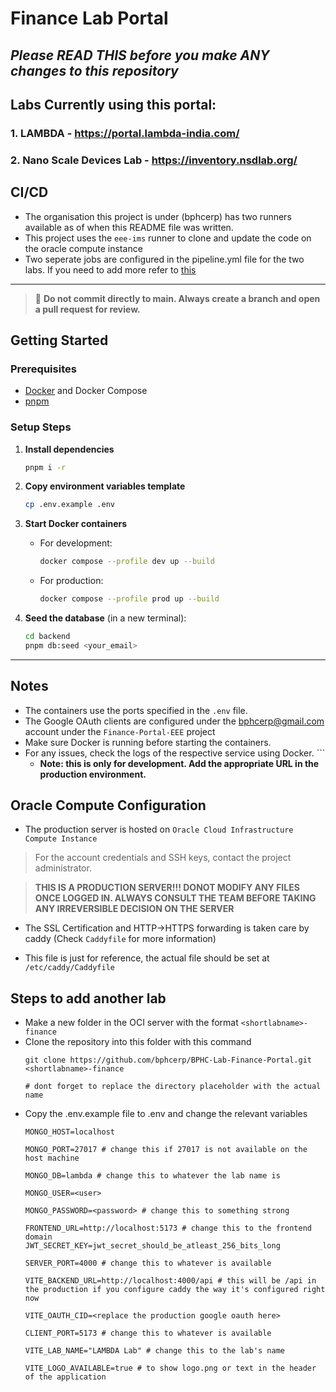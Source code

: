 # Finance Lab Portal

## _Please READ THIS before you make ANY changes to this repository_

## Labs Currently using this portal:
###  1. LAMBDA - https://portal.lambda-india.com/
###  2. Nano Scale Devices Lab - https://inventory.nsdlab.org/ 

## CI/CD
-  The organisation this project is under (bphcerp) has two runners available as of when this README file was written.
- This project uses the `eee-ims` runner to clone and update the code on the oracle compute instance
- Two seperate jobs are configured in the pipeline.yml file for the two labs. If you need to add more refer to [this](#steps-to-add-another-lab)

---

> 🚫 **Do not commit directly to main. Always create a branch and open a pull request for review.**

## Getting Started

### Prerequisites
- [Docker](https://docs.docker.com/get-docker/) and Docker Compose
- [pnpm](https://pnpm.io/installation)

### Setup Steps

1. **Install dependencies**
    ```bash
    pnpm i -r
    ```

2. **Copy environment variables template**
    ```bash
    cp .env.example .env
    ```

3. **Start Docker containers**
    - For development:
        ```bash
        docker compose --profile dev up --build
        ```
    - For production:
        ```bash
        docker compose --profile prod up --build
        ```

4. **Seed the database** (in a new terminal):
    ```bash
    cd backend
    pnpm db:seed <your_email>
    ```

---

## Notes
- The containers use the ports specified in the `.env` file.
- The Google OAuth clients are configured under the bphcerp@gmail.com account under the `Finance-Portal-EEE` project
- Make sure Docker is running before starting the containers.
- For any issues, check the logs of the respective service using Docker.
            ```
    - **Note: this is only for development. Add the appropriate URL in the production environment.**

## Oracle Compute Configuration

- The production server is hosted on `Oracle Cloud Infrastructure Compute Instance`

> For the account credentials and SSH keys, contact the project administrator.

>**THIS IS A PRODUCTION SERVER!!! DONOT MODIFY ANY FILES ONCE LOGGED IN. ALWAYS CONSULT THE TEAM BEFORE TAKING ANY IRREVERSIBLE DECISION ON THE SERVER**

- The SSL Certification and HTTP->HTTPS forwarding is taken care by caddy (Check `Caddyfile` for more information)

- This file is just for reference, the actual file should be set at `/etc/caddy/Caddyfile`


## Steps to add another lab

- Make a new folder in the OCI server with the format `<shortlabname>-finance`
- Clone the repository into this folder with this command
    ```
    git clone https://github.com/bphcerp/BPHC-Lab-Finance-Portal.git <shortlabname>-finance

    # dont forget to replace the directory placeholder with the actual name
    ```
- Copy the .env.example file to .env and change the relevant variables
    ```
    MONGO_HOST=localhost

    MONGO_PORT=27017 # change this if 27017 is not available on the host machine

    MONGO_DB=lambda # change this to whatever the lab name is

    MONGO_USER=<user>

    MONGO_PASSWORD=<password> # change this to something strong

    FRONTEND_URL=http://localhost:5173 # change this to the frontend domain
    JWT_SECRET_KEY=jwt_secret_should_be_atleast_256_bits_long

    SERVER_PORT=4000 # change this to whatever is available

    VITE_BACKEND_URL=http://localhost:4000/api # this will be /api in the production if you configure caddy the way it's configured right now

    VITE_OAUTH_CID=<replace the production google oauth here>

    CLIENT_PORT=5173 # change this to whatever is available

    VITE_LAB_NAME="LAMBDA Lab" # change this to the lab's name

    VITE_LOGO_AVAILABLE=true # to show logo.png or text in the header of the application
    ```

